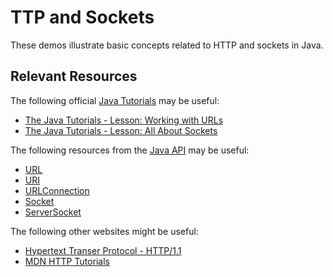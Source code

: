 TTP and Sockets
=================================================

These demos illustrate basic concepts related to HTTP and sockets in Java.

## Relevant Resources ##

The following official [Java Tutorials](http://docs.oracle.com/javase/tutorial/index.html) may be useful:

- [The Java Tutorials - Lesson: Working with URLs](https://docs.oracle.com/javase/tutorial/networking/urls/index.html)
- [The Java Tutorials - Lesson: All About Sockets](https://docs.oracle.com/javase/tutorial/networking/sockets/index.html)

The following resources from the [Java API](https://www.cs.usfca.edu/~cs212/javadoc/api/index.html) may be useful:

- [URL](https://www.cs.usfca.edu/~cs212/javadoc/api/java.base/java/net/URL.html)
- [URI](https://www.cs.usfca.edu/~cs212/javadoc/api/java.base/java/net/URI.html)
- [URLConnection](https://www.cs.usfca.edu/~cs212/javadoc/api/java.base/java/net/URLConnection.html)
- [Socket](https://www.cs.usfca.edu/~cs212/javadoc/api/java.base/java/net/Socket.html)
- [ServerSocket](https://www.cs.usfca.edu/~cs212/javadoc/api/java.base/java/net/ServerSocket.html)

The following other websites might be useful:

- [Hypertext Transer Protocol - HTTP/1.1](https://tools.ietf.org/html/rfc2616)
- [MDN HTTP Tutorials](https://developer.mozilla.org/en-US/docs/Web/HTTP)
